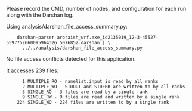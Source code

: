 Please record the CMD, number of nodes, and configuration for each run along with the Darshan log.


Using analysis/darshan_file_access_summary.py:

        darshan-parser aroraish_wrf.exe_id2135019_12-3-45527-5597752660095964326_5076852.darshan | \
          ../../analysis/darshan_file_access_summary.py

No file access conflicts detected for this application.

It accesses 239 files:

          1 MULTIPLE_RO - namelist.input is read by all ranks
          2 MULTIPLE_WO - STDOUT and STDERR are written to by all ranks
          3 SINGLE_RO - 3 files are read by a single rank
          9 SINGLE_RW - 9 files are read and written by a single rank
        224 SINGLE_WO - 224 files are written to by a single rank

